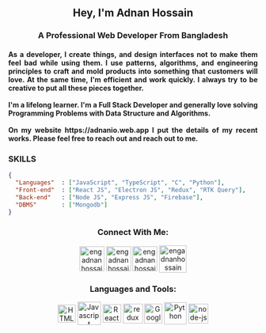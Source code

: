 <h2 align="center">Hey, I'm Adnan Hossain</h2>
<h3 align="center">A Professional Web Developer From Bangladesh</h3>

<h4 align="justify">
As a developer, I create things, and design interfaces not to make them feel bad while using them. I use patterns, algorithms, and engineering principles to craft and mold products into something that customers will love. At the same time, I'm efficient and work quickly. I always try to be creative to put all these pieces together.
</br></br>
I'm a lifelong learner. I'm a Full Stack Developer and generally love solving Programming Problems with Data Structure and Algorithms.
</br></br>
On my website  
https://adnanio.web.app I put the details of my recent works. Please feel free to reach out and reach out to me.
</h4>

### SKILLS
```json
{
  "Languages"  : ["JavaScript", "TypeScript", "C", "Python"],
  "Front-end"  : ["React JS", "Electron JS", "Redux", "RTK Query"],
  "Back-end"   : ["Node JS", "Express JS", "Firebase"],
  "DBMS"       : ["Mongodb"]
}
```

<h3 align="center">Connect With Me:</h3>
<p align="center">
<a href="https://www.linkedin.com/in/engadnanhossain" target="blank"><img align="center" src="https://img.icons8.com/color/512/linkedin.png" alt="engadnanhossain" height="50" width="50" /></a>
<a href="https://www.facebook.com/engr.adnanhossain" target="blank"><img align="center" src="https://img.icons8.com/fluency/512/facebook-new.png" alt="engadnanhossain" height="50" width="50" /></a>
<a href="https://instagram.com/engadnanhossain" target="blank"><img align="center" src="https://img.icons8.com/fluency/512/instagram-new.png" alt="engadnanhossain" height="50" width="50" /></a>
<a href="https://twitter.com/engadnanhossain" target="blank"><img align="center" src="https://img.icons8.com/color/512/twitter.png" alt="engadnanhossain" height="55" width="55" /></a>
</p>

<h3 align="center">Languages and Tools:</h3>
<p align="center">
<a href="https://html.com/" target="blank"><img align="center" src="https://img.icons8.com/external-tal-revivo-shadow-tal-revivo/512/external-html-5-is-a-software-solution-stack-that-defines-the-properties-and-behaviors-of-web-page-logo-shadow-tal-revivo.png" alt="HTML" height="36" width="36" /></a>
<a href="https://www.javascript.com" target="blank"><img align="center" src="https://img.icons8.com/color/512/javascript.png" alt="Javascript" height="47" width="47" /></a>
<a href="https://react.dev/" target="blank"><img align="center" src="https://img.icons8.com/color/240/000000/react-native.png" alt="React Native Programming" height="37" width="37" /></a>
<a href="https://www.redux-toolkit.js.org" target="blank"><img width="40" height="40" align="center" src="https://img.icons8.com/color/48/redux.png" alt="redux"/></a>
<a href="https://firebase.google.com/" target="blank"><img align="center" src="https://img.icons8.com/color/240/000000/google-firebase-console.png" alt="Google Firebase" height="40" width="36" /></a>
<a href="https://www.python.org/" target="blank"><img align="center" src="https://img.icons8.com/color/512/python.png" alt="Python" height="45" width="45" /></a>
<a href="https://nodejs.org/" target="blank"><img width="40" height="40" align="center" src="https://img.icons8.com/fluency/48/node-js.png" alt="node-js"/></a>


</p>

</br>
